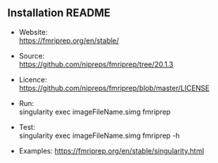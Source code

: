 ## Installation README

* Website:  
            https://fmriprep.org/en/stable/
* Source:   
            https://github.com/nipreps/fmriprep/tree/20.1.3

* Licence:  
            https://github.com/nipreps/fmriprep/blob/master/LICENSE


* Run:      
            singularity exec imageFileName.simg fmriprep

* Test:     
            singularity exec imageFileName.simg fmriprep -h

* Examples:
            https://fmriprep.org/en/stable/singularity.html
